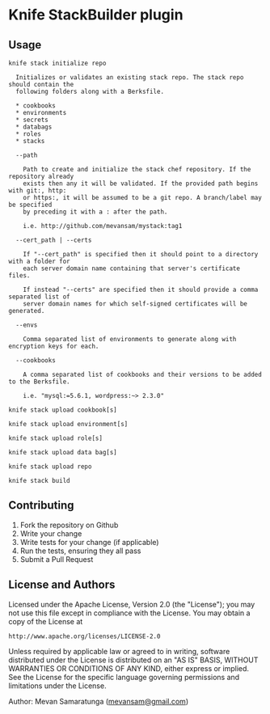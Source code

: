 # Knife StackBuilder plugin

## Usage

```
knife stack initialize repo

  Initializes or validates an existing stack repo. The stack repo should contain the 
  following folders along with a Berksfile.
  
  * cookbooks
  * environments
  * secrets
  * databags
  * roles
  * stacks

  --path

    Path to create and initialize the stack chef repository. If the repository already 
    exists then any it will be validated. If the provided path begins with git:, http: 
    or https:, it will be assumed to be a git repo. A branch/label may be specified
    by preceding it with a : after the path.
    
    i.e. http://github.com/mevansam/mystack:tag1

  --cert_path | --certs

    If "--cert_path" is specified then it should point to a directory with a folder for 
    each server domain name containing that server's certificate files. 
    
    If instead "--certs" are specified then it should provide a comma separated list of
    server domain names for which self-signed certificates will be generated.

  --envs
    
    Comma separated list of environments to generate along with encryption keys for each.
    
  --cookbooks
  
    A comma separated list of cookbooks and their versions to be added to the Berksfile.
    
    i.e. "mysql:=5.6.1, wordpress:~> 2.3.0"
```

```
knife stack upload cookbook[s]
```

```
knife stack upload environment[s]
```

```
knife stack upload role[s]
```

```
knife stack upload data bag[s]
```

```
knife stack upload repo
```

```
knife stack build
```

## Contributing

1. Fork the repository on Github
2. Write your change
3. Write tests for your change (if applicable)
4. Run the tests, ensuring they all pass
5. Submit a Pull Request

## License and Authors

Licensed under the Apache License, Version 2.0 (the "License");
you may not use this file except in compliance with the License.
You may obtain a copy of the License at

    http://www.apache.org/licenses/LICENSE-2.0

Unless required by applicable law or agreed to in writing, software
distributed under the License is distributed on an "AS IS" BASIS,
WITHOUT WARRANTIES OR CONDITIONS OF ANY KIND, either express or implied.
See the License for the specific language governing permissions and
limitations under the License.

Author: Mevan Samaratunga (mevansam@gmail.com)
